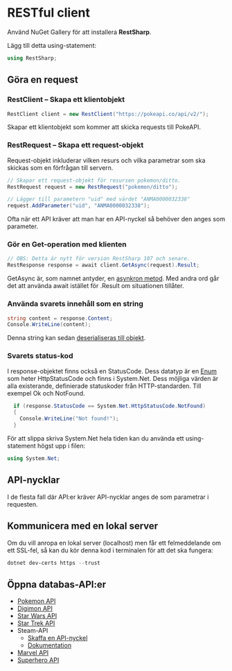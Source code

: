 # RESTful client

Använd NuGet Gallery för att installera **RestSharp**.

Lägg till detta using-statement:

```csharp
using RestSharp;
```

## Göra en request

### RestClient – Skapa ett klientobjekt

```csharp
RestClient client = new RestClient("https://pokeapi.co/api/v2/");
```

Skapar ett klientobjekt som kommer att skicka requests till PokeAPI.

### RestRequest – Skapa ett request-objekt

Request-objekt inkluderar vilken resurs och vilka parametrar som ska skickas som en förfrågan till servern.

```csharp
// Skapar ett request-objekt för resursen pokemon/ditto.
RestRequest request = new RestRequest("pokemon/ditto");
```

```csharp
// Lägger till parametern "uid" med värdet "ANMA0000032338"
request.AddParameter("uid", "ANMA0000032338");
```

Ofta när ett API kräver att man har en API-nyckel så behöver den anges som parameter.

### Gör en Get-operation med klienten

```csharp
// OBS: Detta är nytt för version RestSharp 107 och senare.
RestResponse response = await client.GetAsync(request).Result;
```

GetAsync är, som namnet antyder, en [asynkron metod](../threading-och-async.md). Med andra ord går det att använda await istället för .Result om situationen tillåter.

### Använda svarets innehåll som en string

```csharp
string content = response.Content;
Console.WriteLine(content);
```

Denna string kan sedan [deserialiseras till objekt](../../filhantering/serialisering-.../json-serialisering.md).

### Svarets status-kod

I response-objektet finns också en StatusCode. Dess datatyp är en [Enum](../../grundlaeggande/datatyper/enum.md) som heter HttpStatusCode och finns i System.Net. Dess möjliga värden är alla existerande, definierade statuskoder från HTTP-standarden. Till exempel Ok och NotFound.

```csharp
  if (response.StatusCode == System.Net.HttpStatusCode.NotFound)
  {
    Console.WriteLine("Not found!");
  }
```

För att slippa skriva System.Net hela tiden kan du använda ett using-statement högst upp i filen:

```csharp
using System.Net;
```

## API-nycklar

I de flesta fall där API:er kräver API-nycklar anges de som parametrar i requesten.

## Kommunicera med en lokal server

Om du vill anropa en lokal server (localhost) men får ett felmeddelande om ett SSL-fel, så kan du kör denna kod i terminalen för att det ska fungera:

```powershell
dotnet dev-certs https --trust
```

## Öppna databas-API:er

* [Pokemon API](https://pokeapi.co/)
* [Digimon API](https://digimon-api.herokuapp.com/)
* [Star Wars API](https://swapi.dev/)
* [Star Trek API](http://stapi.co/)
* Steam-API
  * [Skaffa en API-nyckel](https://steamcommunity.com/dev/apikey)
  * [Dokumentation](https://partner.steamgames.com/doc/webapi)
* [Marvel API](https://developer.marvel.com/)
* [Superhero API](https://superheroapi.com/)

